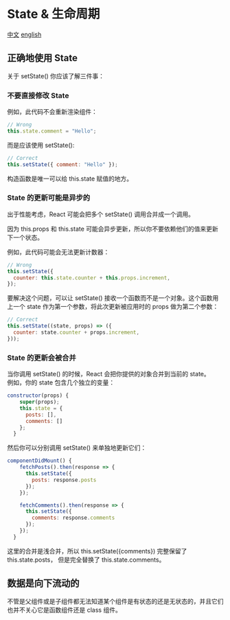 # State & 生命周期

[中文](https://zh-hans.reactjs.org/docs/state-and-lifecycle.html)
[english](https://reactjs.org/docs/state-and-lifecycle.html)

## 正确地使用 State

关于 setState() 你应该了解三件事：

### 不要直接修改 State

例如，此代码不会重新渲染组件：

```js
// Wrong
this.state.comment = "Hello";
```

而是应该使用 setState():

```js
// Correct
this.setState({ comment: "Hello" });
```

构造函数是唯一可以给 this.state 赋值的地方。

### State 的更新可能是异步的

出于性能考虑，React 可能会把多个 setState() 调用合并成一个调用。

因为 this.props 和 this.state 可能会异步更新，所以你不要依赖他们的值来更新下一个状态。

例如，此代码可能会无法更新计数器：

```js
// Wrong
this.setState({
  counter: this.state.counter + this.props.increment,
});
```

要解决这个问题，可以让 setState() 接收一个函数而不是一个对象。这个函数用上一个 state 作为第一个参数，将此次更新被应用时的 props 做为第二个参数：

```js
// Correct
this.setState((state, props) => ({
  counter: state.counter + props.increment,
}));
```

### State 的更新会被合并

当你调用 setState() 的时候，React 会把你提供的对象合并到当前的 state。  
例如，你的 state 包含几个独立的变量：

```js
constructor(props) {
    super(props);
    this.state = {
      posts: [],
      comments: []
    };
  }
```

然后你可以分别调用 setState() 来单独地更新它们：

```js
componentDidMount() {
    fetchPosts().then(response => {
      this.setState({
        posts: response.posts
      });
    });

    fetchComments().then(response => {
      this.setState({
        comments: response.comments
      });
    });
  }
```

这里的合并是浅合并，所以 this.setState({comments}) 完整保留了 this.state.posts， 但是完全替换了 this.state.comments。

## 数据是向下流动的

不管是父组件或是子组件都无法知道某个组件是有状态的还是无状态的，并且它们也并不关心它是函数组件还是 class 组件。
